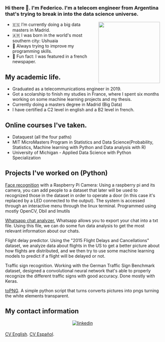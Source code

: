 ### Hi there 👋. I'm Federico. I'm a telecom engineer from Argentina that's trying to break in into the data science universe. 
 
<!-- <img align='right' src='https://i2.wp.com/allhtaccess.info/wp-content/uploads/2018/03/programming.gif?fit=1281%2C716&ssl=1' width='200"'> -->
<img align='right' src='https://images.squarespace-cdn.com/content/v1/5769fc401b631bab1addb2ab/1541580611624-TE64QGKRJG8SWAIUS7NS/ke17ZwdGBToddI8pDm48kPoswlzjSVMM-SxOp7CV59BZw-zPPgdn4jUwVcJE1ZvWQUxwkmyExglNqGp0IvTJZamWLI2zvYWH8K3-s_4yszcp2ryTI0HqTOaaUohrI8PI6FXy8c9PWtBlqAVlUS5izpdcIXDZqDYvprRqZ29Pw0o/coding-freak.gif' width='200"'>


- 🇪🇸 I’m currently doing a big data masters in Madrid.
- 🇦🇷 I was born in the world's most southern city: Ushuaia
- 🌱 Always trying to improve my programming skills.
- 👯 Fun fact: I was featured in a french newspaper.

## My academic life.

* Graduated as a telecommunications engineer in 2019. 
* Got a scolarship to finish my studies in France, where I spent six months working on some machine learning projects and my thesis.
* Currently doing a masters degree in Madrid (Big Data)
* I have certified a C2 level in english and a B2 level in french.

## Online courses I've taken.

* Dataquest (all the four paths)
* MIT MicroMasters Program in Statistics and Data Science(Probability, Statistics, Machine learning with Python and Data analysis with R)
* University of Michigan - Applied Data Science with Python Specialization

## Projects I've worked on (Python)

[Face recognition](https://github.com/fedllanes/facial_recognition_pi) with a Raspberry Pi Camera: Using a raspberry pi and its camera, you can add people to a dataset that later will be used to recognized those in the dataset in order to operate a door (in this case it's replaced by a LED connected to the output). The system is accessed through an interactive menu through the linux terminal. Programmed using mostly OpenCV, Dbil and Imutils


[Whatsapp chat analyzer.](https://github.com/fedllanes/whatssapp) Whatsapp allows you to export your chat into a txt file. Using this file, we can do some fun data analysis to get the most relevant information about our chats.

Flight delay predictor. Using the "2015 Flight Delays and Cancellations" dataset, we analyze data about flights in the US to get a better picture about how flights are distributed, and we then try to use some machine learning models to predict if a flight will be delayed or not.

Traffic sign recognition. Working with the German Traffic Sign Benchmark dataset, designed a convolutional neural network that's able to properly recognize the different traffic signs with good accuracy. Done mostly with Keras. 

[toPNG](https://github.com/fedllanes/topng). A simple python script that turns converts pictures into pngs turning the white elements transparent.


##  My contact information
<div align="center">
</a>
<a href="https://www.linkedin.com/in/fedllanes94/" target="_blank">
<img src=https://img.shields.io/badge/linkedin-%231E77B5.svg?&style=for-the-badge&logo=linkedin&logoColor=white alt=linkedin style="margin-bottom: 5px;" />
</a>
</div>

[CV English](https://drive.google.com/file/d/1uM1oZFetzUKT9BzJozX-ArzNZN_zFuc_/view?usp=sharing).
[CV Español](https://drive.google.com/file/d/1WqGz9edt1oihYlJj77Ti8g_7Gycw7G5H/view?usp=sharing).


<br/>

